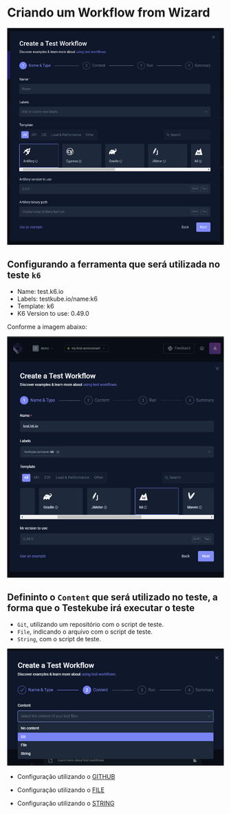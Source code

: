# Criando um Workflow from Wizard

<div align="center">

![Create Test](./images/create-test.png)

</div>

## Configurando a ferramenta que será utilizada no teste `k6`

- Name: test.k6.io
- Labels: testkube.io/name:k6
- Template: k6
- K6 Version to use: 0.49.0

Conforme a imagem abaixo:

<div align="center">

![Create Test](./images/create-test-2.png)

</div>

## Defininto o `Content` que será utilizado no teste, a forma que o Testekube irá executar o teste

- `Git`, utilizando um repositório com o script de teste.
- `File`, indicando o arquivo com o script de teste.
- `String`, com o script de teste.

<div align="center">

![Create Content](./images/content.png)

</div>

- Configuração utilizando o [GITHUB](./git.md)

- Configuração utilizando o [FILE](./file.md)

- Configuração utilizando o [STRING](./string.md)
